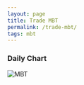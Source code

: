 ```yaml
---
layout: page
title: Trade MBT
permalink: /trade-mbt/
tags: mbt
---
```


### Daily Chart

![MBT](http://www.marketwatch.com/kaavio.Webhost/charts/big.chart?nosettings=1&symb=MBT&uf=7168&type=4&size=3&sid=10332447&style=1013&freq=1&time=8&ma=6&maval=20,50,200&lf=4&lf2=0&lf3=0&height=510&width=720&mocktick=1)
